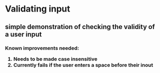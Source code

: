 <h1>Validating input</h1>
<h2>simple demonstration of checking the validity of a user input</h2>
<h3>Known improvements needed:
  <ol>
    <li>Needs to be made case insensitive</li>
    <li>Currently fails if the user enters a space before their inout</li>
  </ol>
</h3>
